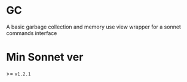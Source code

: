 # GC
A basic garbage collection and memory use view wrapper for a sonnet commands interface
# Min Sonnet ver
\>= `v1.2.1`
